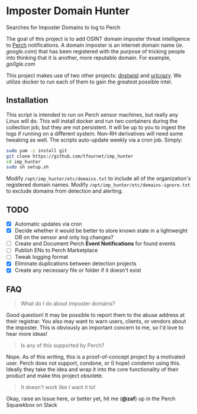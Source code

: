 # Imposter Domain Hunter
Searches for Imposter Domains to log to Perch

The goal of this project is to add OSINT domain imposter threat intelligence to [Perch](https://www.perchsecurity.com) notifications.
A domain imposter is an internet domain name (*ie. google.com*) that has been registered with the purpose of tricking people into thinking that it is another, more reputable domain. For example, *go0gle.com*

This project makes use of two other projects: [dnstwist](https://github.com/elceef/dnstwist) and [urlcrazy](https://github.com/urbanadventurer/urlcrazy). We utilize docker to run each of them to gain the greatest possible intel.

## Installation
This script is intended to run on Perch sensor machines, but really any Linux will do. This will install docker and run two containers during the collection job, but they are not persistent. It will be up to you to ingest the logs if running on a different system. Non-RH derivatives will need some tweaking as well. The scripts auto-update weekly via a cron job. 
Simply:
```bash
sudo yum -y install git
git clone https://github.com/tfournet/imp_hunter
cd imp_hunter
sudo sh setup.sh
```
Modify `/opt/imp_hunter/etc/domains.txt` to include all of the organization's registered domain names.
Modify `/opt/imp_hunter/etc/domains-ignore.txt` to exclude domains from detection and alerting.


## TODO
- [X] Automatic updates via cron
- [X] Decide whether it would be better to store known state in a lightweight DB on the sensor and only log changes?
- [ ] Create and Document Perch **Event Notifications** for found events
- [ ] Publish ENs to Perch Marketplace
- [ ] Tweak logging format
- [X] Eliminate duplications between detection projects
- [X] Create any necessary file or folder if it doesn't exist

## FAQ

> What do I do about imposter domains?

Good question! It may be possible to report them to the abuse address at their registrar. You also may want to warn users, clients, or vendors about the imposter. This is obviously an important concern to me, so I'd love to hear more ideas!

> Is any of this supported by Perch?

Nope. As of this writing, this is a proof-of-concept project by a motivated user. Perch does not support, condone, or (I hope) condemn using this. Ideally they take the idea and wrap it into the core functionality of their product and make this project obsolete. 

> It doesn't work like I want it to! 

Okay, raise an Issue here, or better yet, hit me (**@zaf**) up in the Perch Squawkbox on Slack



